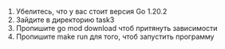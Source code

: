 1. Убелитесь, что у вас стоит версия Go 1.20.2
2. Зайдите в директорию task3
3. Пропишите go mod download чтоб притянуть зависимости
4. Пропишите make run для того, чтоб запустить программу